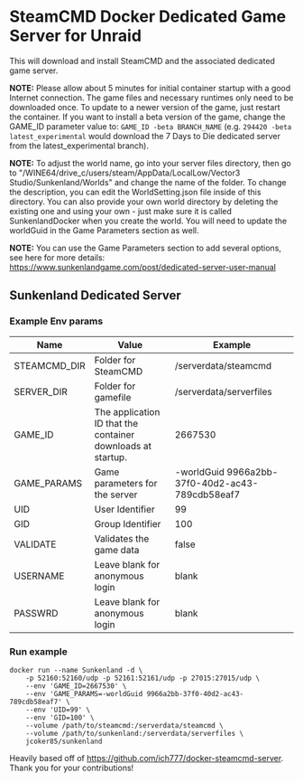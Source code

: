 # SteamCMD Docker Dedicated Game Server for Unraid
This will download and install SteamCMD and the associated dedicated game server.

**NOTE:** Please allow about 5 minutes for initial container startup with a good Internet connection. The game files and necessary runtimes only need to be downloaded once. 
To update to a newer version of the game, just restart the container. If you want to install a beta version of the game, change the GAME_ID parameter value to: 
```GAME_ID -beta BRANCH_NAME``` (e.g. ```294420 -beta latest_experimental``` would download the 7 Days to Die dedicated server from the latest_experimental branch).

**NOTE:** To adjust the world name, go into your server files directory, then go to "/WINE64/drive_c/users/steam/AppData/LocalLow/Vector3 Studio/Sunkenland/Worlds" and
change the name of the folder. To change the description, you can edit the WorldSetting.json file inside of this directory. You can also provide your own world directory
by deleting the existing one and using your own - just make sure it is called SunkenlandDocker when you create the world. You will need to update the worldGuid in the 
Game Parameters section as well. 

**NOTE:** You can use the Game Parameters section to add several options, see here for more details: https://www.sunkenlandgame.com/post/dedicated-server-user-manual

## Sunkenland Dedicated Server

### Example Env params 
| Name               | Value                                                       | Example                                         |
|--------------------|-------------------------------------------------------------|-------------------------------------------------|
| STEAMCMD_DIR       | Folder for SteamCMD                                         | /serverdata/steamcmd                            |
| SERVER_DIR         | Folder for gamefile                                         | /serverdata/serverfiles                         |
| GAME_ID            | The application ID that the container downloads at startup. | 2667530                                         |
| GAME_PARAMS        | Game parameters for the server                              | -worldGuid 9966a2bb-37f0-40d2-ac43-789cdb58eaf7 |
| UID                | User Identifier                                             | 99                                              |
| GID                | Group Identifier                                            | 100                                             |
| VALIDATE           | Validates the game data                                     | false                                           |
| USERNAME           | Leave blank for anonymous login                             | blank                                           |
| PASSWRD            | Leave blank for anonymous login                             | blank                                           |

### Run example
```
docker run --name Sunkenland -d \
	-p 52160:52160/udp -p 52161:52161/udp -p 27015:27015/udp \
	--env 'GAME_ID=2667530' \
	--env 'GAME_PARAMS=-worldGuid 9966a2bb-37f0-40d2-ac43-789cdb58eaf7' \
	--env 'UID=99' \
	--env 'GID=100' \
	--volume /path/to/steamcmd:/serverdata/steamcmd \
	--volume /path/to/sunkenland:/serverdata/serverfiles \
	jcoker85/sunkenland
```

Heavily based off of https://github.com/ich777/docker-steamcmd-server. Thank you for your contributions!